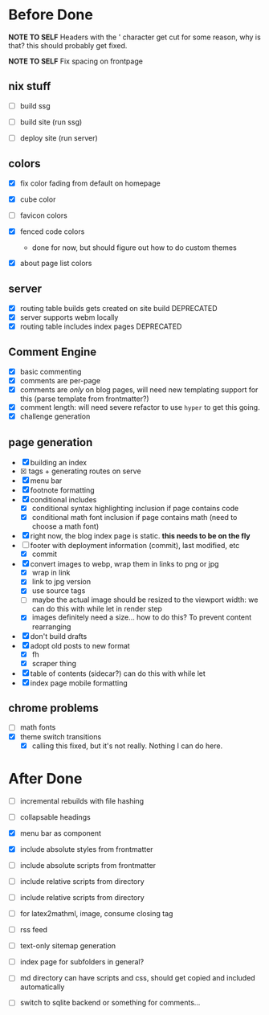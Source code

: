 # Before Done

**NOTE TO SELF**
Headers with the ' character get cut 
for some reason, why is that? this should probably get fixed. 

**NOTE TO SELF**
Fix spacing on frontpage

## nix stuff
- [ ] build ssg
- [ ] build site (run ssg)
- [ ] deploy site (run server)


## colors

- [x] fix color fading from default on homepage
- [x] cube color
- [ ] favicon colors
- [x] fenced code colors
    - done for now, but should figure out how to do custom themes
- [x] about page list colors


## server
- [x] routing table builds gets created on site build DEPRECATED
- [x] server supports webm locally
- [x] routing table includes index pages DEPRECATED

## Comment Engine
- [x] basic commenting
- [x] comments are per-page
- [x] comments are *only* on blog pages, will need new templating support for this (parse template from frontmatter?)
- [x] comment length: will need severe refactor to use `hyper` to get this going. 
- [x] challenge generation

## page generation
- [x] building an index
- [x] <base> tags + generating routes on serve
- [x] menu bar
- [x] footnote formatting
- [x] conditional includes
    - [x] conditional syntax highlighting inclusion if page contains code
    - [x] conditional math font inclusion if page contains math (need to choose a math font)

- [x] right now, the blog index page is static. **this needs to be on the fly**
- [ ] footer with deployment information (commit), last modified, etc
    - [x] commit

- [x] convert images to webp, wrap them in links to png or jpg
    - [x] wrap in link
    - [x] link to jpg version
    - [x] use source tags
    - [ ] maybe the actual image should be resized to the viewport width: we can do this with while let in render step
    - [x] images definitely need a size... how to do this? To prevent content rearranging
- [x] don't build drafts
- [x] adopt old posts to new format
    - [x] fh
    - [x] scraper thing
- [x] table of contents (sidecar?)
    can do this with while let
- [x] index page mobile formatting

## chrome problems
- [ ] math fonts
- [x] theme switch transitions
    - [x] calling this fixed, but it's not really. Nothing I can do here.

# After Done
- [ ] incremental rebuilds with file hashing
- [ ] collapsable headings
- [x] menu bar as component
- [x] include absolute styles from frontmatter
- [ ] include absolute scripts from frontmatter
- [ ] include relative scripts from directory
- [ ] include relative scripts from directory

- [ ] for latex2mathml, image, consume closing tag
- [ ] rss feed
- [ ] text-only sitemap generation
- [ ] index page for subfolders in general? 
- [ ] md directory can have scripts and css, should get copied and included automatically
- [ ] switch to sqlite backend or something for comments...
